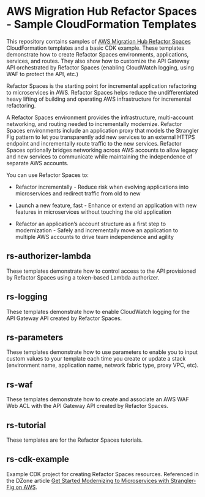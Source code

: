 # AWS Migration Hub Refactor Spaces - Sample CloudFormation Templates

This repository contains samples of [AWS Migration Hub Refactor Spaces](https://docs.aws.amazon.com/migrationhub-refactor-spaces/latest/userguide/what-is-mhub-refactor-spaces.html) CloudFormation templates and a basic CDK example.  These templates demonstrate how to create Refactor Spaces environments, applications, services, and routes.  They also show how to customize the API Gateway API orchestrated by Refactor Spaces (enabling CloudWatch logging, using WAF to protect the API, etc.)

Refactor Spaces is the starting point for incremental application refactoring to microservices in AWS. Refactor Spaces helps reduce the undifferentiated heavy lifting of building and operating AWS infrastructure for incremental refactoring. 

A Refactor Spaces environment provides the infrastructure, multi-account networking, and routing needed to incrementally modernize. Refactor Spaces environments include an application proxy that models the Strangler Fig pattern to let you transparently add new services to an external HTTPS endpoint and incrementally route traffic to the new services. Refactor Spaces optionally bridges networking across AWS accounts to allow legacy and new services to communicate while maintaining the independence of separate AWS accounts.

You can use Refactor Spaces to:

- Refactor incrementally - Reduce risk when evolving applications into microservices and redirect traffic from old to new

- Launch a new feature, fast - Enhance or extend an application with new features in microservices without touching the old application

- Refactor an application’s account structure as a first step to modernization - Safely and incrementally move an application to multiple AWS accounts to drive team independence and agility


## rs-authorizer-lambda

These templates demonstrate how to control access to the API provisioned by Refactor Spaces using a token-based Lambda authorizer.  

## rs-logging

These templates demonstrate how to enable CloudWatch logging for the API Gateway API created by Refactor Spaces.

## rs-parameters

These templates demonstrate how to use parameters to enable you to input custom values to your template each time you create or update a stack (environment name, application name, network fabric type, proxy VPC, etc).

## rs-waf

These templates demonstrate how to create and associate an AWS WAF Web ACL with the API Gateway API created by Refactor Spaces.

## rs-tutorial

These templates are for the Refactor Spaces tutorials. 

## rs-cdk-example
Example CDK project for creating Refactor Spaces resources. Referenced in the DZone article [Get Started Modernizing to Microservices with Strangler-Fig on AWS](https://dzone.com/articles/get-started-modernizing-to-microservices-with-strangler-fig-on-aws/).

